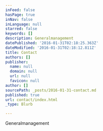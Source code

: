 ```yaml
---
inFeed: false
hasPage: true
inNav: false
inLanguage: null
starred: false
keywords: []
description: Generalmanagement
datePublished: '2016-01-31T02:18:25.363Z'
dateModified: '2016-01-31T02:18:12.811Z'
title: Contact
authors: []
publisher:
  name: null
  domain: null
  url: null
  favicon: null
author: []
sourcePath: _posts/2016-01-31-contact.md
published: true
url: contact/index.html
_type: Blurb

---
```

Generalmanagement
